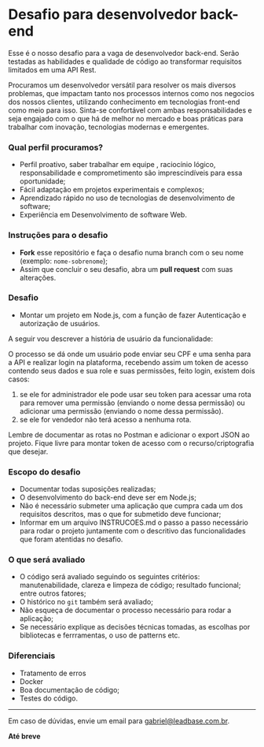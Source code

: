 # Desafio para desenvolvedor back-end

Esse é o nosso desafio para a vaga de desenvolvedor back-end. Serão testadas as habilidades e qualidade de código ao transformar requisitos limitados em uma API Rest.

Procuramos um desenvolvedor versátil para resolver os mais diversos problemas, que impactam tanto nos processos internos como nos negocios dos nossos clientes, utilizando conhecimento em tecnologias front-end como meio para isso. Sinta-se confortável com ambas responsabilidades e seja engajado com o que há de melhor no mercado e boas práticas para trabalhar com inovação, tecnologias modernas e emergentes.


### Qual perfil procuramos?
- Perfil proativo, saber trabalhar em equipe , raciocínio lógico, responsabilidade e comprometimento são imprescindíveis para essa oportunidade;
- Fácil adaptação em projetos experimentais e complexos;
- Aprendizado rápido no uso de tecnologias de desenvolvimento de software;
- Experiência em Desenvolvimento de software Web.



### Instruções para o desafio

- **Fork** esse repositório e faça o desafio numa branch com o seu nome (exemplo: `nome-sobrenome`);
- Assim que concluir o seu desafio, abra um **pull request** com suas alterações.


### Desafio
- Montar um projeto em Node.js, com a função de fazer Autenticação e autorização de usuários. 

A seguir vou descrever a história de usuário da funcionalidade:

O processo se dá onde um usuário pode enviar seu CPF e uma senha para a API e realizar login na plataforma, recebendo assim um token de acesso contendo seus dados e sua role e suas permissões, feito login, existem dois casos:
  1. se ele for administrador ele pode usar seu token para acessar uma rota para remover uma permissão (enviando o nome dessa permissão) ou adicionar uma permissão (enviando o nome dessa permissão).
  2. se ele for vendedor não terá acesso a nenhuma rota.

Lembre de documentar as rotas no Postman e adicionar o export JSON ao projeto.
Fique livre para montar token de acesso com o recurso/criptografia que desejar.


### Escopo do desafio
- Documentar todas suposições realizadas;
- O desenvolvimento do back-end deve ser em Node.js;
- Não é necessário submeter uma aplicação que cumpra cada um dos requisitos descritos, mas o que for submetido deve funcionar;
- Informar em um arquivo INSTRUCOES.md o passo a passo necessário para rodar o projeto juntamente com o descritivo das funcionalidades que foram atentidas no desafio.


### O que será avaliado
- O código será avaliado seguindo os seguintes critérios: manutenabilidade, clareza e limpeza de código; resultado funcional; entre outros fatores;
- O histórico no `git` também será avaliado;
- Não esqueça de documentar o processo necessário para rodar a aplicação;
- Se necessário explique as decisões técnicas tomadas, as escolhas por bibliotecas e ferrramentas, o uso de patterns etc.


### Diferenciais
- Tratamento de erros
- Docker
- Boa documentação de código;
- Testes do código.

---
Em caso de dúvidas, envie um email para [gabriel@leadbase.com.br](mailto:gabriel@leadbase.com.br).

**Até breve**

